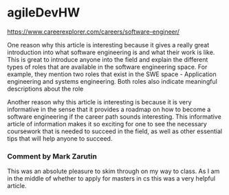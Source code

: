 # agileDevHW

https://www.careerexplorer.com/careers/software-engineer/

One reason why this article is interesting because it gives a really great introduction into what software engineering is and what their work is like. This is great to introduce anyone into the field and explain the different types of roles that are available in the software engineering space. For example, they mention two roles that exist in the SWE space - Application engineering and systems engineering. Both roles also indicate meaningful descriptions about the role

Another reason why this article is interesting is because it is very informative in the sense that it provides a roadmap on how to become a software engineering if the career path sounds interesting. This informative article of information makes it so exciting for one to see the necessary coursework that is needed to succeed in the field, as well as other essential tips that will help anyone to succeed. 

### Comment by Mark Zarutin
This was an absolute pleasure to skim through on my way to class. As I am in the middle of whether to apply for masters in cs this was a very helpful article.